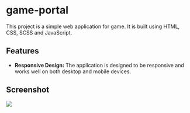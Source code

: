 # game-portal

This project is a simple web application for game. It is built using HTML, CSS, SCSS and JavaScript.

## Features

- **Responsive Design:** The application is designed to be responsive and works well on both desktop and mobile devices.

## Screenshot

![](screen.gif)
